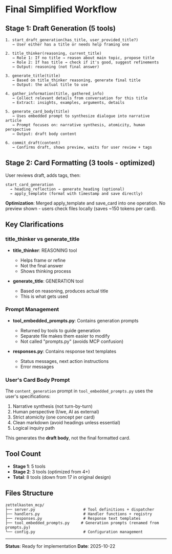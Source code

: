 # Final Simplified Workflow

## Stage 1: Draft Generation (5 tools)

```
1. start_draft_generation(has_title, user_provided_title?)
   → User either has a title or needs help framing one

2. title_thinker(reasoning, current_title)
   → Role 1: If no title → reason about main topic, propose title
   → Role 2: If has title → check if it's good, suggest refinements
   → Output: reasoning (not final answer)

3. generate_title(title)
   → Based on title_thinker reasoning, generate final title
   → Output: the actual title to use

4. gather_information(title, gathered_info)
   → Collect relevant details from conversation for this title
   → Extract: insights, examples, arguments, details

5. generate_card_body(title)
   → Uses embedded prompt to synthesize dialogue into narrative article
   → Prompt focuses on: narrative synthesis, atomicity, human perspective
   → Output: draft body content

6. commit_draft(content)
   → Confirms draft, shows preview, waits for user review + tags
```

## Stage 2: Card Formatting (3 tools - optimized)

User reviews draft, adds tags, then:

```
start_card_generation
  → heading_reflection → generate_heading (optional)
  → apply_template (format with timestamp and save directly)
```

**Optimization**: Merged apply_template and save_card into one operation.
No preview shown - users check files locally (saves ~150 tokens per card).

## Key Clarifications

### title_thinker vs generate_title

- **title_thinker**: REASONING tool
  - Helps frame or refine
  - Not the final answer
  - Shows thinking process

- **generate_title**: GENERATION tool
  - Based on reasoning, produces actual title
  - This is what gets used

### Prompt Management

- **tool_embedded_prompts.py**: Contains generation prompts
  - Returned by tools to guide generation
  - Separate file makes them easier to modify
  - Not called "prompts.py" (avoids MCP confusion)

- **responses.py**: Contains response text templates
  - Status messages, next action instructions
  - Error messages

### User's Card Body Prompt

The `content_generation` prompt in `tool_embedded_prompts.py` uses the user's specifications:

1. Narrative synthesis (not turn-by-turn)
2. Human perspective (I/we, AI as external)
3. Strict atomicity (one concept per card)
4. Clean markdown (avoid headings unless essential)
5. Logical inquiry path

This generates the **draft body**, not the final formatted card.

## Tool Count

- **Stage 1**: 5 tools
- **Stage 2**: 3 tools (optimized from 4+)
- **Total**: 8 tools (down from 17 in original design)

## Files Structure

```
zettelkasten_mcp/
├── server.py                     # Tool definitions + dispatcher
├── handlers.py                   # Handler functions + registry
├── responses.py                  # Response text templates
├── tool_embedded_prompts.py     # Generation prompts (renamed from prompts.py)
└── config.py                     # Configuration management
```

---

**Status**: Ready for implementation
**Date**: 2025-10-22
